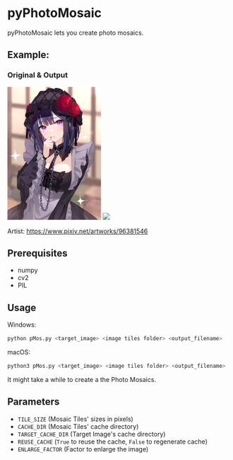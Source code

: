 # pyPhotoMosaic
 pyPhotoMosaic lets you create photo mosaics.

## Example:
### Original & Output
<img src="target.png" height="300px">
<img src="output.jpg" height="300px">

Artist: 
<a href="https://www.pixiv.net/artworks/96381546">https://www.pixiv.net/artworks/96381546</a>

## Prerequisites

- numpy
- cv2
- PIL

## Usage

Windows:
```bash
python pMos.py <target_image> <image tiles folder> <output_filename>
```

macOS:
```bash
python3 pMos.py <target_image> <image tiles folder> <output_filename>
```

It might take a while to create a the Photo Mosaics.

## Parameters
- `TILE_SIZE` (Mosaic Tiles' sizes in pixels)
- `CACHE_DIR` (Mosaic Tiles' cache directory)
- `TARGET_CACHE_DIR` (Target Image's cache directory)
- `REUSE_CACHE` (`True` to reuse the cache, `False` to regenerate cache)
- `ENLARGE_FACTOR` (Factor to enlarge the image)

